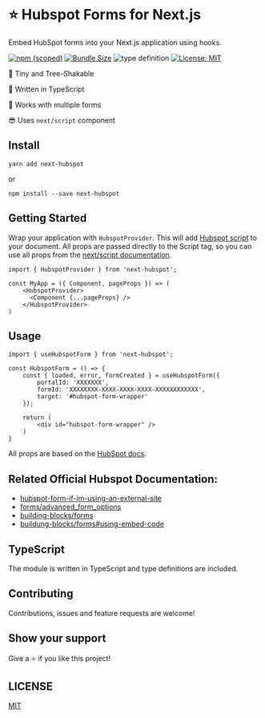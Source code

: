 # ⭐ Hubspot Forms for Next.js

Embed HubSpot forms into your Next.js application using hooks.

[![npm (scoped)](https://img.shields.io/npm/v/next-hubspot?style=flat-square)](https://www.npmjs.com/package/next-hubspot)
[![Bundle Size](https://img.shields.io/bundlephobia/min/next-hubspot?style=flat-square)](https://bundlephobia.com/result?p=next-hubspot)
![type definition](https://img.shields.io/npm/types/next-recaptcha-v3)
[![License: MIT](https://img.shields.io/badge/License-MIT-yellow.svg)](https://github.com/snelsi/next-hubspot/blob/master/LICENSE)

🌳 Tiny and Tree-Shakable

🦄 Written in TypeScript

👾 Works with multiple forms

😎 Uses `next/script` component

## Install

```ssh
yarn add next-hubspot
```

or

```ssh
npm install --save next-hubspot
```

## Getting Started

Wrap your application with `HubspotProvider`. This will add [Hubspot script](https://js.hsforms.net/forms/v2.js) to your document.
All props are passed directly to the Script tag, so you can use all props from the [next/script documentation](https://nextjs.org/docs/api-reference/next/script).

```TSX
import { HubspotProvider } from 'next-hubspot';

const MyApp = ({ Component, pageProps }) => (
    <HubspotProvider>
      <Component {...pageProps} />
    </HubspotProvider>
)

```

## Usage

```TSX
import { useHubspotForm } from 'next-hubspot';

const HubspotForm = () => {
    const { loaded, error, formCreated } = useHubspotForm({
        portalId: 'XXXXXXX',
        formId: 'XXXXXXXX-XXXX-XXXX-XXXX-XXXXXXXXXXXX',
        target: '#hubspot-form-wrapper'
    });

    return (
        <div id="hubspot-form-wrapper" />
    )
}
```

All props are based on the [HubSpot docs](https://legacydocs.hubspot.com/docs/methods/forms/advanced_form_options).

## Related Official Hubspot Documentation:

- [hubspot-form-if-im-using-an-external-site](https://knowledge.hubspot.com/forms/how-can-i-share-a-hubspot-form-if-im-using-an-external-site)
- [forms/advanced_form_options](https://legacydocs.hubspot.com/docs/methods/forms/advanced_form_options)
- [building-blocks/forms](https://developers.hubspot.com/docs/cms/building-blocks/forms)
- [buildung-blocks/forms#using-embed-code](https://developers.hubspot.com/docs/cms/building-blocks/forms#using-the-form-hubl-tag:~:text=the%20parameters%20available.-,Using%20the%20form%20embed%20code,-When%20adding%20forms)

## TypeScript

The module is written in TypeScript and type definitions are included.

## Contributing

Contributions, issues and feature requests are welcome!

## Show your support

Give a ⭐️ if you like this project!

## LICENSE

[MIT](./LICENSE)
